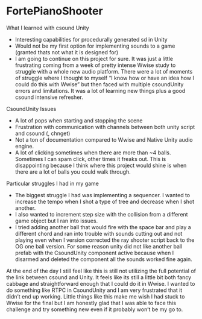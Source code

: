 # FortePianoShooter
What I learned with csound Unity
- Interesting capabilities for procedurally generated sd in Unity
- Would not be my first option for implementing sounds to a game (granted thats not what it is designed for) 
- I am going to continue on this project for sure. It was just a little frustrating coming from a week of pretty intense Wwise study to struggle with a whole new audio platform. There were a lot of moments of struggle where I thought to myself “I know how or have an idea how I could do this with Wwise” but then faced with multiple csoundUnity errors and limitations. It was a lot of learning new things plus a good csound intensive refresher. 

CsoundUnity Issues
- A lot of pops when starting and stopping the scene 
- Frustration with communication with channels between both unity script and csound (, chnget) 
- Not a ton of documentation compared to Wwise and Native Unity audio engine. 
- A lot of clicking sometimes when there are more than ~4 balls. Sometimes I can spam click, other times it freaks out. This is disappointing because I think where this project would shine is when there are a lot of balls you could walk through.

Particular struggles I had in my game 
- The biggest struggle I had was implementing a sequencer. I wanted to increase the tempo when I shot a type of tree and decrease when I shot another. 
- I also wanted to increment step size with the collision from a different game object but I ran into issues. 
- I tried adding another ball that would fire with the space bar and play a different chord and ran into trouble with sounds cutting out and not playing even when I version corrected the ray shooter script back to the OG one ball version. For some reason unity did not like another ball prefab with the CsoundUnity component active because when I disarmed and deleted the component all the sounds worked fine again. 

At the end of the day I still feel like this is still not utilizing the full potential of the link between csound and Unity. It feels like its still a little bit both fancy cabbage and 
straightforward enough that I could do it in Wwise. I wanted to do something like RTPC in CsoundUnity and I am very frustrated that it didn’t end up working. Little things like this make me wish I 
had stuck to Wwise for the final but I am honestly glad that I was able to face this challenge and try something new even if it probably won’t be my go to. 
